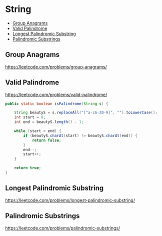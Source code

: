 # String

+ [Group Anagrams](#group-anagrams)
+ [Valid Palindrome](#valid-palindrome)
+ [Longest Palindromic Substring](#longest-palindromic-substring)
+ [Palindromic Substrings](#palindromic-substrings)

## Group Anagrams

https://leetcode.com/problems/group-anagrams/


## Valid Palindrome

https://leetcode.com/problems/valid-palindrome/
```java
public static boolean isPalindrome(String s) {

    String beautyS = s.replaceAll("[^a-zA-Z0-9]", "").toLowerCase();
    int start = 0;
    int end = beautyS.length() - 1;

    while (start < end) {
        if (beautyS.charAt(start) != beautyS.charAt(end)) {
            return false;
        }
        end--;
        start++;
    }

    return true;
}
```


## Longest Palindromic Substring

https://leetcode.com/problems/longest-palindromic-substring/


## Palindromic Substrings

https://leetcode.com/problems/palindromic-substrings/
